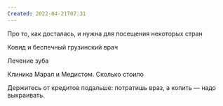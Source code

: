 ```yaml
---
Created: 2022-04-21T07:31
---
```

Про то, как досталась, и нужна для посещения некоторых стран

Ковид и беспечный грузинский врач

Лечение зуба

Клиника Марал и Медистом. Сколько стоило

Держитесь от кредитов подальше: потратишь враз, а копить — надо выкраивать.